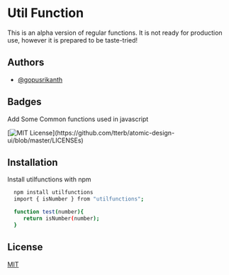 
# Util Function

This is an alpha version of regular functions. It is not ready for production use, however it is prepared to be taste-tried!

## Authors

- [@gopusrikanth](https://github.com/gopusrikanth04)

## Badges

Add Some Common functions used in javascript

[![MIT License](https://img.shields.io/apm/l/atomic-design-ui.svg?)](https://github.com/tterb/atomic-design-ui/blob/master/LICENSEs)


## Installation

Install utilfunctions with npm

```bash
  npm install utilfunctions
  import { isNumber } from "utilfunctions";

  function test(number){
     return isNumber(number); 
  }
```

## License

[MIT](https://choosealicense.com/licenses/mit/)
